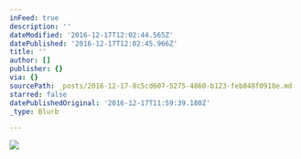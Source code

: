 ```yaml
---
inFeed: true
description: ''
dateModified: '2016-12-17T12:02:44.565Z'
datePublished: '2016-12-17T12:02:45.966Z'
title: ''
author: []
publisher: {}
via: {}
sourcePath: _posts/2016-12-17-8c5cd607-5275-4860-b123-feb848f0918e.md
starred: false
datePublishedOriginal: '2016-12-17T11:59:39.180Z'
_type: Blurb

---
```

![](https://the-grid-user-content.s3-us-west-2.amazonaws.com/e74f7ed9-1cc8-43f4-8e1f-52649fc31d54.gif)